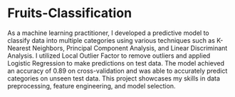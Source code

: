 # Fruits-Classification

As a machine learning practitioner, I developed a predictive model to classify data into multiple categories using various techniques such as K-Nearest Neighbors, Principal Component Analysis, and Linear Discriminant Analysis. I utilized Local Outlier Factor to remove outliers and applied Logistic Regression to make predictions on test data. The model achieved an accuracy of 0.89 on cross-validation and was able to accurately predict categories on unseen test data. This project showcases my skills in data preprocessing, feature engineering, and model selection.
